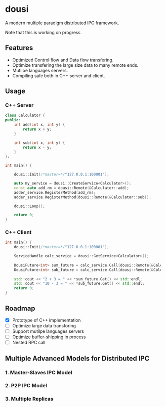 # dousi
A modern multiple paradigm distributed IPC framework.


Note that this is working on progress.

## Features
- Optimized Control flow and Data flow transfering.
- Optimize transfering the large size data to many remote ends.
- Mutilpe languages servers.
- Compiling safe both in C++ server and client.

## Usage
### C++ Server
```c++
class Calculator {
public:
    int add(int x, int y) {
        return x + y;
    }

    int sub(int x, int y) {
        return x - y;
    }
};

int main() {

    dousi::Init(/*master=*/"127.0.0.1:100001");

    auto my_service = dousi::CreateService<Calculator>();
    const auto add_rm = dousi::Remote(&Calculator::add);
    adder_service.RegisterMethod(add_rm);
    adder_service.RegisterMethod(dousi::Remote(&Calculator::sub));

    dousi::Loop();

    return 0;
}

```

### C++ Client
```c++
int main() {
    dousi::Init(/*master=*/"127.0.0.1:100001");

    ServiceHandle calc_service = dousi::GetService<Calculator>();
    
    DousiFuture<int> sum_future = calc_service.Call(dousi::Remote(&Calculator::add), 2, 3);
    DousiFuture<int> sub_future = calc_service.Call(dousi::Remote(&Calculator::sub), 10, 3);
    
    std::cout << "2 + 3 = " << *sum_future.Get() << std::endl;
    std::cout << "10 - 3 = " << *sub_future.Get() << std::endl;
    return 0;
}
```

## Roadmap
- [x] Prototype of C++ implementation
- [ ] Optimize large data transforing
- [ ] Support mutilpe languages servers
- [ ] Optimize buffer-shipping in process
- [ ] Nested RPC call

## Multiple Advanced Models for Distributed IPC
### 1. Master-Slaves IPC Model
### 2. P2P IPC Model
### 3. Multiple Replicas

